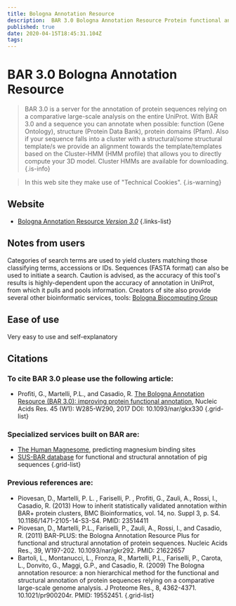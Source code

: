 ```yaml
---
title: Bologna Annotation Resource
description:  BAR 3.0 Bologna Annotation Resource Protein functional and structural annotation
published: true
date: 2020-04-15T18:45:31.104Z
tags: 
---
```


# BAR 3.0 Bologna Annotation Resource

> BAR 3.0 is a server for the annotation of protein sequences relying on a comparative large-scale analysis on the entire UniProt. With BAR 3.0 and a sequence you can annotate when possible: function (Gene Ontology), structure (Protein Data Bank), protein domains (Pfam). Also if your sequence falls into a cluster with a structural/some structural template/s we provide an alignment towards the template/templates based on the Cluster-HMM (HMM profile) that allows you to directly compute your 3D model. Cluster HMMs are available for downloading.
{.is-info}

> In this web site they make use of "Technical Cookies".
{.is-warning}

## Website

- [Bologna Annotation Resource *Version 3.0*](https://bar.biocomp.unibo.it/bar3/)
{.links-list}

## Notes from users 

Categories of search terms are used to yield clusters matching those classifying terms, accessions or IDs. Sequences (FASTA format) can also be used to initiate a search. Caution is advised, as the accuracy of this tool's results is highly-dependent upon the accuracy of annotation in UniProt, from which it pulls and pools information. Creators of site also provide several other bioinformatic services, tools: [Bologna Biocomputing Group](http://www.biocomp.unibo.it/predictors.html)

## Ease of use 

Very easy to use and self-explanatory 

## Citations

### To cite BAR 3.0 please use the following article:

- Profiti, G., Martelli, P.L., and Casadio, R. [The Bologna Annotation Resource (BAR 3.0): improving protein functional annotation](https://academic.oup.com/nar/article-lookup/doi/10.1093/nar/gkx330), Nucleic Acids Res. 45 (W1): W285-W290, 2017 DOI: 10.1093/nar/gkx330
{.grid-list}

### Specialized services built on BAR are:

- [The Human Magnesome](https://bar.biocomp.unibo.it/mg/), predicting magnesium binding sites
- [SUS-BAR database](https://bar.biocomp.unibo.it/pig/) for functional and structural annotation of pig sequences
{.grid-list}

### Previous references are:

- Piovesan, D., Martelli, P. L. , Fariselli, P. , Profiti, G., Zauli, A., Rossi, I., Casadio, R. (2013) How to inherit statistically validated annotation within BAR+ protein clusters, BMC Bioinformatics, vol. 14, no. Suppl 3, p. S4. 10.1186/1471-2105-14-S3-S4. PMID: 23514411
- Piovesan, D., Martelli, P.L., Fariselli, P., Zauli, A., Rossi, I., and Casadio, R. (2011) BAR-PLUS: the Bologna Annotation Resource Plus for functional and structural annotation of protein sequences. Nucleic Acids Res., 39, W197-202. 10.1093/nar/gkr292. PMID: 21622657
- Bartoli, L., Montanucci, L., Fronza, R., Martelli, P.L., Fariselli, P., Carota, L., Donvito, G., Maggi, G.P., and Casadio, R. (2009) The Bologna annotation resource: a non hierarchical method for the functional and structural annotation of protein sequences relying on a comparative large-scale genome analysis. J Proteome Res., 8, 4362-4371. 10.1021/pr900204r. PMID: 19552451.
{.grid-list}